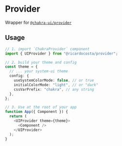 # Provider

Wrapper for [`@chakra-ui/provider`](https://github.com/chakra-ui/chakra-ui/tree/main/packages/components/provider)

## Usage

```ts
// 1. import `ChakraProvider` component
import { UIProvider } from "@ricardocosta/provider";

// 2. build your theme and config
const theme = {
  // ... your system-ui theme
  config: {
    useSystemColorMode: false, // or true
    initialColorMode: "light", // or "dark"
    cssVarPrefix: "chakra", // any string
  },
};

// 3. Use at the root of your app
function App({ Component }) {
  return (
    <UIProvider theme={theme}>
      <Component />
    </UIProvider>
  );
}
```
